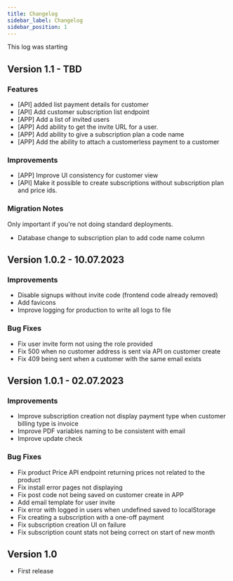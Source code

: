 ```yaml
---
title: Changelog
sidebar_label: Changelog
sidebar_position: 1
---
```

This log was starting

## Version 1.1 - TBD

### Features

* [API] added list payment details for customer
* [API] Add customer subscription list endpoint
* [APP] Add a list of invited users
* [APP] Add ability to get the invite URL for a user.
* [APP] Add ability to give a subscription plan a code name
* [APP] Add the ability to attach a customerless payment to a customer

### Improvements

* [APP] Improve UI consistency for customer view
* [API] Make it possible to create subscriptions without subscription plan and price ids.

### Migration Notes

Only important if you're not doing standard deployments.

* Database change to subscription plan to add code name column

## Version 1.0.2 - 10.07.2023

### Improvements

* Disable signups without invite code (frontend code already removed)
* Add favicons
* Improve logging for production to write all logs to file

### Bug Fixes

* Fix user invite form not using the role provided
* Fix 500 when no customer address is sent via API on customer create
* Fix 409 being sent when a customer with the same email exists

## Version 1.0.1 - 02.07.2023

### Improvements
* Improve subscription creation not display payment type when customer billing type is invoice
* Improve PDF variables naming to be consistent with email
* Improve update check

### Bug Fixes

* Fix product Price API endpoint returning prices not related to the product
* Fix install error pages not displaying
* Fix post code not being saved on customer create in APP
* Add email template for user invite
* Fix error with logged in users when undefined saved to localStorage
* Fix creating a subscription with a one-off payment
* Fix subscription creation UI on failure
* Fix subscription count stats not being correct on start of new month

## Version 1.0

* First release
